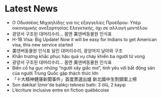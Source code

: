 # Latest News
-  Ο Οδυσσέας Μιχαηλίδης για τις εξαγγελίες Προέδρου: Υπέρ οικονομικής ανεξαρτησίας Ελεγκτικής, όχι σε αλλαγή μοντέλου
-  광양서 구조된 대머리수리… 몸엔 美덴버동물원 인식표
-  H-1B Visa: Big Update! Now it will be easy for Indians to get American visa, this new service started
-  美덴버동물원 인식표 달린 대머리수리, 광양까지 날아와 구조
-  Khẩn trương khắc phục hậu quả vụ cháy khiến ba người tử vong
-  광양서 구조된 대머리수리… 몸엔 美덴버동물원 인식표
-  Biến cố hạ gục những “người xây giấc mơ”, tình yêu với bất động sản của người Trung Quốc gặp thách thức lớn
-  「十大精神健康新聞事件」首度票選出爐 新北國中生割頸案上榜
-  Son dakika! İzmir'de balıkçı teknesi battı: 3 ölü, 2 kayıp
-  L’écriture inclusive entre en fiction québécoise
